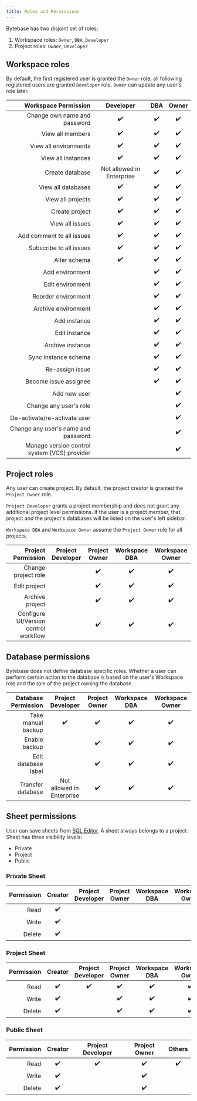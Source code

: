 ```yaml
---
title: Roles and Permissions
---
```


Bytebase has two disjoint set of roles:

1. Workspace roles: `Owner`, `DBA`, `Developer`
2. Project roles: `Owner`, `Developer`

## Workspace roles

By default, the first registered user is granted the `Owner` role, all following registered users are granted `Developer` role. `Owner` can update any user's role later.

|                         Workspace Permission |         Developer         | DBA | Owner |
| -------------------------------------------: | :-----------------------: | :-: | :---: |
|                 Change own name and password |            ✔️             | ✔️  |  ✔️   |
|                             View all members |            ✔️             | ✔️  |  ✔️   |
|                        View all environments |            ✔️             | ✔️  |  ✔️   |
|                           View all instances |            ✔️             | ✔️  |  ✔️   |
|                              Create database | Not allowed in Enterprise | ✔️  |  ✔️   |
|                           View all databases |            ✔️             | ✔️  |  ✔️   |
|                            View all projects |            ✔️             | ✔️  |  ✔️   |
|                               Create project |            ✔️             | ✔️  |  ✔️   |
|                              View all issues |            ✔️             | ✔️  |  ✔️   |
|                    Add comment to all issues |            ✔️             | ✔️  |  ✔️   |
|                      Subscribe to all issues |            ✔️             | ✔️  |  ✔️   |
|                                 Alter schema |            ✔️             | ✔️  |  ✔️   |
|                              Add environment |                           | ✔️  |  ✔️   |
|                             Edit environment |                           | ✔️  |  ✔️   |
|                          Reorder environment |                           | ✔️  |  ✔️   |
|                          Archive environment |                           | ✔️  |  ✔️   |
|                                 Add instance |                           | ✔️  |  ✔️   |
|                                Edit instance |                           | ✔️  |  ✔️   |
|                             Archive instance |                           | ✔️  |  ✔️   |
|                         Sync instance schema |                           | ✔️  |  ✔️   |
|                              Re-assign issue |                           | ✔️  |  ✔️   |
|                        Become issue assignee |                           | ✔️  |  ✔️   |
|                                 Add new user |                           |     |  ✔️   |
|                       Change any user's role |                           |     |  ✔️   |
|                 De-activate/re-activate user |                           |     |  ✔️   |
|          Change any user's name and password |                           |     |  ✔️   |
| Manage version control system (VCS) provider |                           |     |  ✔️   |

## Project roles

Any user can create project. By default, the project creator is granted the `Project Owner` role.

<hint-block type="info">

`Project Developer` grants a project membership and does not grant any additional project level permissions. If the user is a project member, that project and the project's databases will be listed on the user's left sidebar.

</hint-block>

<hint-block type="info">

`Workspace DBA` and `Workspace Owner` assume the `Project Owner` role for all projects.

</hint-block>

|                    Project Permission | Project Developer | Project Owner | Workspace DBA | Workspace Owner |
| ------------------------------------: | :---------------: | :-----------: | :-----------: | :-------------: |
|                   Change project role |                   |      ✔️       |      ✔️       |       ✔️        |
|                          Edit project |                   |      ✔️       |      ✔️       |       ✔️        |
|                       Archive project |                   |      ✔️       |      ✔️       |       ✔️        |
| Configure UI/Version control workflow |                   |      ✔️       |      ✔️       |       ✔️        |

## Database permissions

Bytebase does not define database specific roles. Whether a user can perform certain action to the database is based on the user's Workspace role and the role of the project owning the database.

| Database Permission |     Project Developer     | Project Owner | Workspace DBA | Workspace Owner |
| ------------------: | :-----------------------: | :-----------: | :-----------: | :-------------: |
|  Take manual backup |            ✔️             |      ✔️       |      ✔️       |       ✔️        |
|       Enable backup |                           |      ✔️       |      ✔️       |       ✔️        |
| Edit database label |                           |      ✔️       |      ✔️       |       ✔️        |
|   Transfer database | Not allowed in Enterprise |      ✔️       |      ✔️       |       ✔️        |

## Sheet permissions

User can save sheets from [SQL Editor](/docs/sql-editor/overview). A sheet always belongs to a project. Sheet has three visibility levels:

- Private
- Project
- Public

### Private Sheet

| Permission | Creator | Project Developer | Project Owner | Workspace DBA | Workspace Owner |
| ---------: | :-----: | :---------------: | :-----------: | ------------- | --------------- |
|       Read |   ✔️    |                   |               |               |                 |
|      Write |   ✔️    |                   |               |               |                 |
|     Delete |   ✔️    |                   |               |               |                 |

### Project Sheet

| Permission | Creator | Project Developer | Project Owner | Workspace DBA | Workspace Owner |
| ---------: | :-----: | :---------------: | :-----------: | :-----------: | :-------------: |
|       Read |   ✔️    |        ✔️         |      ✔️       |      ✔️       |       ✔️        |
|      Write |   ✔️    |                   |      ✔️       |      ✔️       |       ✔️        |
|     Delete |   ✔️    |                   |      ✔️       |      ✔️       |       ✔️        |

### Public Sheet

| Permission | Creator | Project Developer | Project Owner | Others |
| ---------: | :-----: | :---------------: | :-----------: | :----: |
|       Read |   ✔️    |        ✔️         |      ✔️       |   ✔️   |
|      Write |   ✔️    |                   |      ✔️       |        |
|     Delete |   ✔️    |                   |      ✔️       |        |
